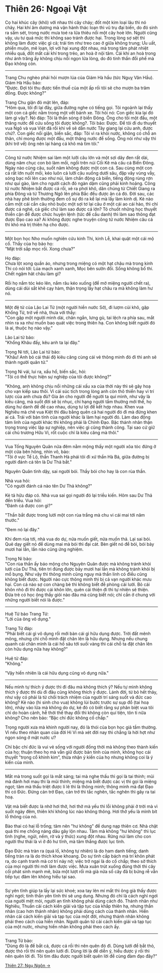 # Thiên 26: Ngoại Vật

Cọ hai khúc cây (khô) với nhau thì cây cháy; đốt một kim loại lâu thì nó chảy.
Hai khí âm dương mà vận hành thác loạn thì vũ trụ đại biến, do đó sinh ra sấm
sét, trong nước mưa toé ra lửa thiêu nổi một cây hoè lớn. Người cũng vậy, ưu tư
quá mức thì không sao tránh được hại. Trong lòng sợ sệt thì không làm được việc
gì cả; trái tim như treo cao ở giữa không trung; Ưu uất, phiền muộn, mê loạn,
lợi với hại xung đột nhau, mà trong tâm phát nhiệt nhiều quá, đốt mất cái khí
trong trẻo, an hoà ở nội tâm. Cái khí an hoà trong như ánh trăng ấy không chịu
nổi ngọn lửa lòng, do đó tinh thần đồi phế mà Đạo không còn.

***

Trang Chu nghèo phải hỏi mượn lúa của Giám Hà hầu (tức Nguỵ Văn Hầu). Giám Hà
Hầu bảo:  
"Được. Đợi tôi thu được tiền thuế của một ấp rồi tôi sẽ cho mượn ba trăm đồng.
Được không?"

Trang Chu giận đỏ mặt lên, đáp:  
"Hôm qua, tôi đi lại đây, giữa đường nghe có tiếng gọi. Tôi ngoảnh lại thấy một
con cá giếc nằm trong một vết bánh xe. Tôi hỏi nó: Con giếc kia lại đó làm gì
vậy?. Nó đáp: Tôi là thần sóng ở biển Đông. Ông cho tôi một đấu, một thăng nước
để cứu sống tôi được không?. Tôi bảo: Được. Để tôi đi du thuyết vua Ngô và vua
Việt đã rồi khi về sẽ dẫn nước Tây giang lại cứu anh, được chứ?. Con giếc nổi
giận, biến sắc, đáp: Tôi vì ra khỏi nước, không có chỗ an thân, chỉ mong được
một đấu, một thăng nước để sống. Ông nói như vậy thì (khi trở về) ông nên lại
hàng cá khô mà tìm tôi."

***

Công tử nước Nhiệm sai làm một lưỡi câu lớn và một sợi dây đen rất dài, dùng năm
chục con bò làm mồi, ngồi trên núi Cối Kê mà câu cá Biển Đông. Ngày nào cũng
câu, suốt năm không được một con cá. Sau cùng một con cá rất lớn nuốt mồi, kéo
luôn cả lưỡi câu xuống dưới sâu, đập vây vùng vẫy, sóng bạc nổi lên cao như núi,
làm chấn động cả biển, tiếng động rùng rợn như quỉ gào, làm cho người cách đó
ngàn dậm cũng phải kinh hoảng. Công tử nước Nhiệm bắt được cá rồi, xẻ ra phơi
khô, dân chúng từ Chiết Giang ra phía Đông và từ Thương Ngô lên phía Bắc đều
được ăn cá đó. Đời sau, các nhà hay phê bình thường đem cố sự đó ra kể lại mà
lấy làm kinh dị. Kẻ nào cầm một cái cần câu nhỏ buộc một sợi tơ lại câu ở một
cái ao cái hào, thì chỉ được cá nghê, cá giếc chứ làm sao được cá lớn? Tô chuốt
những học thuyết thiển cận để được chức huyện lệnh (tức để cầu danh) thì làm sao
thông đạt được Đạo cao xa? Ai không được nghe truyện công tử nước Nhiệm câu cá
thì khó mà trị thiên hạ cho được.

***

Một bọn học Nho muốn nghiên cứu kinh Thi, kinh Lễ, khai quật một cái mộ cổ. Thầy
của họ bảo họ:  
"Mặt trời sắp mọc rồi. Xong chưa?"

Họ đáp:  
Chưa lột xong quần áo, nhưng trong miệng có một hạt châu mà trong kinh Thi có
nói tới: Lúa mạch xanh xanh, Mọc bên sườn đồi. Sống không bố thí. Chết ngậm hãt
châu làm gì?

Rồi họ nắm tóc kéo lên, nắm râu kéo xuống (để mở miệng người chết ra), dùng cái
dùi sắt khẽ cạy hàm, thận trọng lấy hạt châu ra mà không làm hư nó.

***

Một đệ tử của Lão Lai Tử (một người hiền nước Sở), đi lượm củi khô, gặp Khổng
Tử, trở về nhà, thưa với thầy:  
"Con gặp một người mình dài, chân ngắn, lưng gù, tai lệch ra phía sau, mắt nhìn
ra xa như muốn bao quát việc trong thiên hạ. Con không biết người đó là ai,
thuộc họ nào vậy."

Lão Lai tử bảo:  
"Khổng Khâu đấy, kêu anh ta lại đây."

Trọng Ni tới, Lão Lai tử bảo:  
"Khâu! Anh bỏ cái thái độ kiêu căng cùng cái vẻ thông minh đó đi thì anh sẽ
thành người quân tử."

Trọng Ni vái, lui ra, xấu hổ, biến sắc, hỏi:  
"Tôi có thể thực hiện sự nghiệp của tôi được không?"

"Không, anh không chịu nổi những cái xấu xa của thời này thì sẽ gây hoạ cho vạn
kiếp sau thôi. Vì cái súc tích trong lòng anh còn thô thiển hay vì trí lược của
anh chưa đủ? Gia ân cho người để người ta quí mình, như vậy là kiêu căng, mà
suốt đời sẽ bị nhục, chỉ hạng người tầm thường mới thế, họ dùng hư danh để đề
cao nhau, dùng tư lợi để kết hợp nhau. Khen vua Nghiêu mà chê vua Kiệt thì đâu
bằng quên cả hai người đó đi mà đừng khen ai cả. Trái với bản tính của người
khác là làm hại người đó. Làm dao động tâm linh của người khác thì không phải là
Chính Đạo. Bậc thánh nhân thận trọng trong việc lập sự nghiệp, nên việc gì cũng
thành công. Tại sao cứ giữ cái chủ trương Hữu Vi, rốt cuộc chỉ là kiêu căng mà
thôi."

***

Vua Tống Nguyên Quân nửa đêm nằm mộng thấy một người xõa tóc đứng ở một cửa bên
hông, nhìn vô, bảo:  
"Tôi ở vực Tế Lộ, thần Thanh Hà phái tôi đi xứ thần Hà Bá, giữa đường bị người
đánh cá tên là Dư Thả bắt."

Nguyên Quân tỉnh dậy, sai người bói. Thầy bói cho hay là con rùa thần.

Nhà vua hỏi:  
"Có người đánh cá nào tên Dư Thả không?"

Kẻ tả hữu đáp có. Nhà vua sai gọi người đó lại triều kiến. Hôm sau Dư Thả đến
triều. Vua hỏi:  
"Đánh cá được con gì?"

"Thần bắt được trong lưới một con rùa trắng mà chu vi cái mai tới năm thước."

"Đem nó lại đây."

Khi đem rùa tới, nhà vua do dự, nửa muốn giết, nửa muốn thả. Lại sai bói. Quẻ
dạy giết nó để dùng mai mà bói thì đại cát. Bèn giết nó để bói, bói bảy mươi hai
lần, lần nào cũng ứng nghiệm.

Trọng Ni bảo:  
"Con rùa thần ấy báo mộng cho Nguyên Quân được mà không tránh khỏi lưới của Dư
Thả, tiên tri đúng được bảy mươi hai lần mà không tránh khỏi bị mổ bụng. Như vậy
thì thông minh cũng nguy mà thần linh có điều cũng không biết được. Người nào
cực thông minh thì bị cả vạn người khác mưu hại. Con cá nào sợ con chàng bè thì
không biết đề phòng cái lưới. Bỏ cái khôn nhỏ đi thì được cái khôn lớn, quên cái
thiện đi thì tự nhiên sẽ thiện. Đứa trẻ có học ông thầy giỏi nào đâu mà cũng
biết nói; chỉ cần ở chung với những người biết nói là được."

***

Huệ Tử bảo Trang Tử:  
"Lời của ông vô dụng."

Trang Tử đáp:  
"Phải biết cái gì vô dụng rồi mới bàn cái gì hữu dụng được. Trời đất mênh mông,
nhưng chỉ chỗ mình đặt chân lên là hữu dụng. Nhưng nếu chung quanh cái chân mình
là cái hố sâu tới suối vàng thì cái chỗ ta đặt chân lên còn hữu dụng nữa hay
không?"

Huệ tử đáp:  
"Không."

"Vậy hiển nhiên là cái hữu dụng cũng vô dụng nữa."

***

Nếu mình tự thích ý được thì đi đâu mà không thích ý? Nếu tự mình không thích ý
được thì dù đi đâu cũng không thích ý được. Lánh đời, từ bỏ hết thảy, như vậy có
phải là từ chối trách nhiệm của người trí sáng suốt và đức cao không? Kẻ nào (hi
sinh cho vua) không lùi bước trước sự sụp đổ (tai hoạ lớn), nhảy vào lửa mà
không do dự, kẻ đó có biết rằng sự phân biệt vua tôi chỉ do hoàn cảnh, hễ thời
thế thay đổi thì không còn quí tiện, tôn ti nữa không? Cho nên bảo: “Bậc chí đức
không cố chấp.”

Trọng người xưa mà khinh người nay, đó là thói của bọn học giả tầm thường. Vì
nếu theo nhãn quan của đời Hi Vi mà xét đời nay thì chẳng là hời hợt như ngọn
sóng ở mặt nước ư?

Chỉ bậc chí đức là vui vẻ sống với người đồng thời mà không theo thành kiến của
họ; thuận theo họ mà vẫn giữ được bản tính của mình, không học cái thuyết "trọng
cổ khinh kim", thừa nhận ý kiến của họ nhưng không coi là ý kiến của mình.

***

Mắt mà trong suốt gọi là mắt sáng; tai mà nghe thấu thì gọi là tai thính; mũi mà
đánh hơi mau thì là mũi thính; miệng mà biết được các vị thì gọi là miệng ngọt;
tâm mà thấu triệt được lí lẽ thì là thông minh; thông minh mà đạt Đạo thì có
Đức. Đừng cản trở Đạo, cản trở thì tắc nghẽn, tắc nghẽn thì gây ra tai hoạ.

Vật mà biết được là nhờ hơi thở, hơi thở mà yếu thì lỗi không phải ở trời mà vì
suốt ngày đêm, thiên khí không lúc nào không thông. Hơi thở yếu là mình bít lỗ
thông của nó.

Bào thai có hai lỗ trống; tâm nên "hư không" để dung nạp thiên cơ. Nhà chật quá
thì mẹ chồng nàng dâu gây lộn nhau. Tâm mà không "hư không" thì lục tình (nghe,
ngửi, nếm, rờ và ý thức) xung đột nhau. Rừng núi làm cho con người thư thái là
vì ở đó hư tĩnh, mà tâm thắng được lục tình.

Đạo Đức mà tràn ra (quá lố, không tự nhiên) là do ham danh tiếng; danh tiếng
tràn ra là do thích khoe khoang. Do sự tình cấp bách mà trí khôn phát ra, do
cạnh tranh mà cơ trí nảy nở; việc trở ngại là do cố chấp; theo sở thích của mọi
người thì mới làm được việc. Mưa xuân trút xuống đúng thời thì cây cối phát sinh
mạnh mẽ, bừa một lượt rồi mà già nửa số cây đã bị bứng rễ vẫn tiếp tục đâm lên
không hiểu tại sao.

***

Sự yên tĩnh giúp ta lấy lại sức khoẻ; xoa tay lên mí mắt thì ông già thấy được
nghỉ ngơi; tinh thần yên tĩnh thì sẽ ung dung. Nhưng đó chỉ là cách nghỉ ngơi
của người mệt mỏi, người an tĩnh không phải dùng cách đó. Thánh nhân như Nghiêu,
Thuấn cải cách kiến giải và tập tục của khắp thiên hạ, nhưng thần nhân (cao hơn
thánh nhân) không phải dùng cách của thánh nhân. Hiền nhân cải cách kiến giải và
tạp tục của một đời, nhưng thánh nhân không phải theo cách của hiền nhân. Người
quân tử cải cách kiến giải và tạp tục của một nước, nhưng hiền nhân không phải
theo cách ấy.

***

Trang Tử bảo:  
"Dùng đó là để bắt cá, được cá rồi thì nên quên đó đi. Dùng lưới để bắt thỏ,
được thỏ rồi thì nên quên lưới đi. Dùng lời là để diễn ý, hiểu được ý rồi thì
nên quên lời đi. Tôi tìm đâu được người biết quên lời để cùng đàm đạo đây?"

[Thiên 27: Ngụ Ngôn &rarr;](https://github.com/thaicuc/sach-trang-tu/blob/master/contents/27-ngu-ngon.md)

